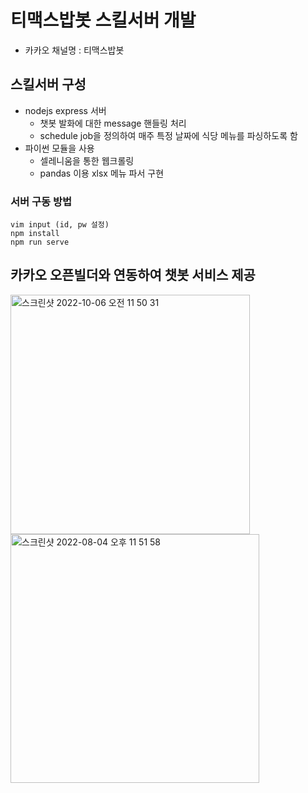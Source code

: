 # 티맥스밥봇 스킬서버 개발
* 카카오 채널명 : 티맥스밥봇
## 스킬서버 구성
* nodejs express 서버
  * 챗봇 발화에 대한 message 핸들링 처리
  * schedule job을 정의하여 매주 특정 날짜에 식당 메뉴를 파싱하도록 함
* 파이썬 모듈을 사용
  * 셀레니움을 통한 웹크롤링
  * pandas 이용 xlsx 메뉴 파서 구현
### 서버 구동 방법
```
vim input (id, pw 설정)
npm install
npm run serve
```

## 카카오 오픈빌더와 연동하여 챗봇 서비스 제공
<img width="383" alt="스크린샷 2022-10-06 오전 11 50 31" src="https://github.com/SNURFER/TalkMenuCrawlerServer/assets/42398891/abb33a05-234d-427f-9099-9e6d25141d5e">
<img width="398" alt="스크린샷 2022-08-04 오후 11 51 58" src="https://user-images.githubusercontent.com/42398891/182877979-e8fa53eb-32ee-4db0-898e-ce5f45dcf809.png">

